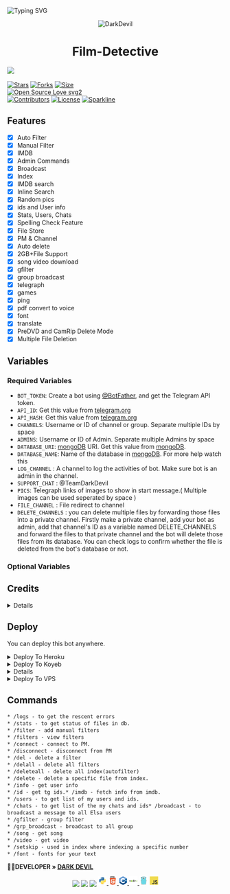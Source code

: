 ![Typing SVG](https://readme-typing-svg.herokuapp.com/?lines=❣️Welcome+To+🕵️Film+Detective+Bot!;Created+by+🔥𝐃𝐀𝐑𝐊+𝐃𝐄𝐕𝐈𝐋🔥;A+simple+auto+film+filter+Bot!;Do+Not+Deploy+This+Repository!;This+Is+Privat+Edition!!)
</p>
<p align="center">
  <img src="https://telegra.ph/file/77dbd4a78d57a35f6623f.jpg" alt="DarkDevil">
</p>
<h1 align="center">
  <b>Film-Detective</b>
</h1>

<a href="https://t.me/DarkDevilBotz">
  <img src="https://img.shields.io/badge/Join-blue?logo=telegram" width="70">

[![Stars](https://img.shields.io/github/stars/DARK-DEVIL-BOTZ/Film-Detective?style=flat-square&color=yellow)](https://github.com/DARK-DEVIL-BOTZ/Film-Detective/stargazers)
[![Forks](https://img.shields.io/github/forks/DARK-DEVIL-BOTZ/Film-Detective?style=flat-square&color=orange)](https://github.com/DARK-DEVIL-BOTZ/Film-Detective/fork)
[![Size](https://img.shields.io/github/repo-size/DARK-DEVIL-BOTZ/Film-Detective?style=flat-square&color=green)](https://github.com/DARK-DEVIL-BOTZ/Film-Detective)   
[![Open Source Love svg2](https://badges.frapsoft.com/os/v2/open-source.svg?v=103)](https://github.com/DARK-DEVIL-BOTZ/Film-Detective)   
[![Contributors](https://img.shields.io/github/contributors/DARK-DEVIL-BOTZ/Film-Detective?style=flat-square&color=green)](https://github.com/DARK-DEVIL-BOTZ/Film-Detective/graphs/contributors)
[![License](https://img.shields.io/badge/License-AGPL-blue)](https://github.com/DARK-DEVIL-BOTZ/Film-Detective/blob/main/LICENSE)
[![Sparkline](https://stars.medv.io/DARK-DEVIL-BOTZ/Film-Detective.svg)](https://stars.medv.io/DARK-DEVIL-BOTZ/Film-Detective)
## Features

- [x] Auto Filter
- [x] Manual Filter
- [x] IMDB
- [x] Admin Commands
- [x] Broadcast
- [x] Index
- [x] IMDB search
- [x] Inline Search
- [x] Random pics
- [x] ids and User info 
- [x] Stats, Users, Chats
- [x] Spelling Check Feature
- [x] File Store
- [x] PM & Channel 
- [x] Auto delete
- [x] 2GB+File Support
- [x] song video download
- [x] gfilter
- [x] group broadcast
- [x] telegraph
- [x] games
- [x] ping
- [x] pdf convert to voice
- [x] font
- [x] translate
- [x] PreDVD and CamRip Delete Mode
- [x] Multiple File Deletion

## Variables

### Required Variables
* `BOT_TOKEN`: Create a bot using [@BotFather](https://telegram.dog/BotFather), and get the Telegram API token.
* `API_ID`: Get this value from [telegram.org](https://my.telegram.org/apps)
* `API_HASH`: Get this value from [telegram.org](https://my.telegram.org/apps)
* `CHANNELS`: Username or ID of channel or group. Separate multiple IDs by space
* `ADMINS`: Username or ID of Admin. Separate multiple Admins by space
* `DATABASE_URI`: [mongoDB](https://www.mongodb.com) URI. Get this value from [mongoDB](https://www.mongodb.com).
* `DATABASE_NAME`: Name of the database in [mongoDB](https://www.mongodb.com). For more help watch this 
* `LOG_CHANNEL` : A channel to log the activities of bot. Make sure bot is an admin in the channel.
* `SUPPORT_CHAT` : @TeamDarkDevil
* `PICS`: Telegraph links of images to show in start message.( Multiple images can be used seperated by space )
* `FILE_CHANNEL` : File redirect to channel
* `DELETE_CHANNELS` : you can delete multiple files by forwarding those files into a private channel. Firstly make a private channel, add your bot as admin, add that channel's ID as a variable named DELETE_CHANNELS and forward the files to that private channel and the bot will delete those files from its database. You can check logs to confirm whether the file is deleted from the bot's database or not.
### Optional Variables

## Credits
<details>

 Thanks To [Mahesh](https://github.com/GreyMatter_Bots) MediaSearch

 Thanks To [Subinps](https://github.com/Eva-Maria) AutoFilter & Base repo


</details>

## Deploy
You can deploy this bot anywhere.


<details><summary>Deploy To Heroku</summary>
<br>
<p>
<a href="https://heroku.com/deploy?template=https://github.com/DARK-DEVIL-BOTZ/Film-Detective">
  <img src="https://www.herokucdn.com/deploy/button.svg" alt="Deploy">
</a>
</p></details>

<details><summary>Deploy To Koyeb</summary>
<br>
<p>
<a href="https://app.koyeb.com/deploy?type=git&repository=github.com/DARK-DEVIL-BOTZ/Film-Detective&env[BOT_TOKEN]&env[API_ID]&env[API_HASH]&env[CHANNELS]&env[ADMINS]&env[PICS]&env[LOG_CHANNEL]&env[AUTH_CHANNEL]&env[CUSTOM_FILE_CAPTION]&env[DATABASE_URI]&env[DATABASE_NAME]&env[COLLECTION_NAME]=Telegram_files&env[FILE_CHANNEL]=-1001832732995&env[SUPPORT_CHAT]&env[IMDB]=False&env[IMDB_TEMPLATE]&env[SINGLE_BUTTON]=True&env[AUTH_GROUPS]&env[P_TTI_SHOW_OFF]=True&branch=main&name=doctor-strainge">
 <img src="https://www.koyeb.com/static/images/deploy/button.svg">
</p>
</details>
<details><summary> Deploy To Okteto </summary>
<br>
<p>
<a href="https://cloud.okteto.com/deploy?repository=https://github.com/DARK-DEVIL-BOTZ/Film-Detective&branch=main">
  <img src="https://okteto.com/develop-okteto.svg" alt="Develop on Okteto">
</a>
</p>
</details>
<details><summary>Deploy To VPS</summary>
<p>
<pre>
git clone https://github.com/DARK-DEVIL-BOTZ/Film-Detective
# Install Packages
pip3 install -U -r requirements.txt
Edit info.py with variables as given below then run bot
python3 Film-Detective.py
</pre>
</p>
</details>

## Commands

```
* /logs - to get the rescent errors
* /stats - to get status of files in db.
* /filter - add manual filters
* /filters - view filters
* /connect - connect to PM.
* /disconnect - disconnect from PM
* /del - delete a filter
* /delall - delete all filters
* /deleteall - delete all index(autofilter)
* /delete - delete a specific file from index.
* /info - get user info
* /id - get tg ids.* /imdb - fetch info from imdb.
* /users - to get list of my users and ids.
* /chats - to get list of the my chats and ids* /broadcast - to broadcast a message to all Elsa users
* /gfilter - group filter
* /grp_broadcast - broadcast to all group
* /song - get song
* /video - get video
* /setskip - used in index where indexing a specific number
* /font - fonts for your text
```
<b> 👨‍💻DEVELOPER » [DARK DEVIL](https://t.me/DarkDevilV2)</b>

<p align="center">
<img src="https://github-readme-stats.vercel.app/api?username=DARK-DEVIL-BOTZ&theme=highcontrast" align="center">
<img src="https://github-readme-streak-stats.herokuapp.com?user=DARK-DEVIL-BOTZ&theme=tokyonight" align="center">
<img src="https://github-readme-stats.vercel.app/api/top-langs/?username=DARK-DEVIL-BOTZ&layout=compact&theme=tokyonight" align="center">
    <a href="https://www.python.org" target="_blank"> <img src="https://raw.githubusercontent.com/devicons/devicon/master/icons/python/python-original.svg" alt="python" width="20" height="20"/> </a>
    <a href="https://www.w3.org/html/" target="_blank"> <img src="https://raw.githubusercontent.com/devicons/devicon/master/icons/html5/html5-original-wordmark.svg" alt="html5" width="20" height="20"/> </a>
    <a href="https://www.w3schools.com/cpp/" target="_blank"> <img src="https://raw.githubusercontent.com/devicons/devicon/master/icons/cplusplus/cplusplus-original.svg" alt="cplusplus" width="20" height="20"/> </a>
    <a href="https://nodejs.org" target="_blank"> <img src="https://raw.githubusercontent.com/devicons/devicon/master/icons/nodejs/nodejs-original-wordmark.svg" alt="nodejs" width="20" height="20"/> </a> 
    <a href="https://golang.org/" target="_blank"> <img src="https://raw.githubusercontent.com/devicons/devicon/master/icons/go/go-original.svg" alt="Go" width="20px" height="20" /></a>
    <a href="https://www.w3schools.com/js/" target="_blank"> <img src="https://raw.githubusercontent.com/devicons/devicon/master/icons/javascript/javascript-original.svg" alt="JavaScript" width="20px" height="20" /></a>
</p>